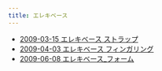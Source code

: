 ```yaml
---
title: エレキベース
---
```



- [2009-03-15 エレキベース ストラップ](./../../../d/2009/03/15/エレキベース_ストラップ.md)
- [2009-04-03 エレキベース フィンガリング](./../../../d/2009/04/03/エレキベース_フィンガリング.md)
- [2009-06-08 エレキベース_フォーム](./../../../d/2009/06/08/エレキベース_フォーム.md)




